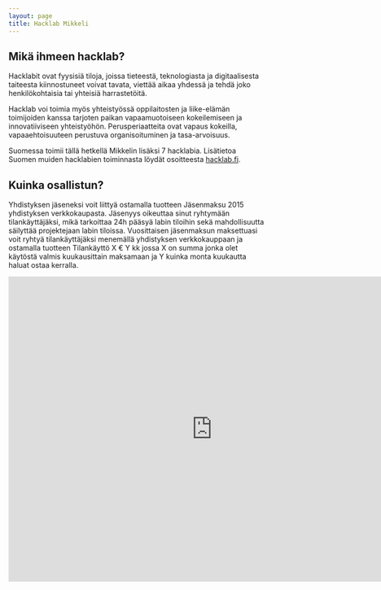```yaml
---
layout: page
title: Hacklab Mikkeli
---
```


## Mikä ihmeen hacklab?

Hacklabit ovat fyysisiä tiloja, joissa tieteestä, teknologiasta ja digitaalisesta taiteesta kiinnostuneet voivat tavata, viettää aikaa yhdessä ja tehdä joko henkilökohtaisia tai yhteisiä harrastetöitä.

Hacklab voi toimia myös yhteistyössä oppilaitosten ja liike-elämän toimijoiden kanssa tarjoten paikan vapaamuotoiseen kokeilemiseen ja innovatiiviseen yhteistyöhön. Perusperiaatteita ovat vapaus kokeilla, vapaaehtoisuuteen perustuva organisoituminen ja tasa-arvoisuus.

Suomessa toimii tällä hetkellä Mikkelin lisäksi 7 hacklabia. Lisätietoa Suomen muiden hacklabien toiminnasta löydät osoitteesta [hacklab.fi](http://hacklab.fi/).

## Kuinka osallistun?

Yhdistyksen jäseneksi voit liittyä ostamalla tuotteen Jäsenmaksu 2015 yhdistyksen verkkokaupasta. Jäsenyys oikeuttaa sinut ryhtymään tilankäyttäjäksi, mikä tarkoittaa 24h pääsyä labin tiloihin sekä mahdollisuutta säilyttää projektejaan labin tiloissa. Vuosittaisen jäsenmaksun maksettuasi voit ryhtyä tilankäyttäjäksi menemällä yhdistyksen verkkokauppaan ja ostamalla tuotteen Tilankäyttö X € Y kk jossa X on summa jonka olet käytöstä valmis kuukausittain maksamaan ja Y kuinka monta kuukautta haluat ostaa kerralla.

<iframe src="https://www.google.com/maps/embed?pb=!1m0!3m2!1sfi!2sfi!4v1444644168604!6m8!1m7!1sfFfEZGVBQk0hhuyQbtij5A!2m2!1d61.69336630668235!2d27.26287428670665!3f271.04785057574526!4f-19.484795258875508!5f0.7820865974627469" width="800" height="600" frameborder="0" style="border:0" allowfullscreen></iframe>
